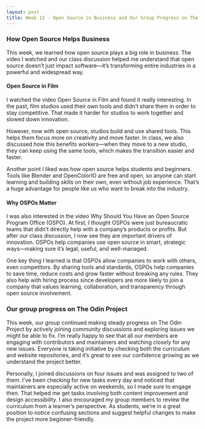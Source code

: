 ```yaml
---
layout: post
title: Week 12 - Open Source in Business and Our Group Progress on The Odin Project
---
```


### How Open Source Helps Business
This week, we learned how open source plays a big role in business. The video I watched and our class discussion helped me understand that open source doesn’t just impact software—it’s transforming entire industries in a powerful and widespread way.

<!--more-->

#### Open Source in Film
I watched the video Open Source in Film and found it really interesting. In the past, film studios used their own tools and didn’t share them in order to stay competitive. That made it harder for studios to work together and slowed down innovation.

However, now with open source, studios build and use shared tools. This helps them focus more on creativity and move faster. In class, we also discussed how this benefits workers—when they move to a new studio, they can keep using the same tools, which makes the transition easier and faster.

Another point I liked was how open source helps students and beginners. Tools like Blender and OpenColorIO are free and open, so anyone can start learning and building skills on their own, even without job experience. That’s a huge advantage for people like us who want to break into the industry.

#### Why OSPOs Matter
I was also interested in the video Why Should You Have an Open Source Program Office (OSPO). At first, I thought OSPOs were just bureaucratic teams that didn’t directly help with a company’s products or profits. But after our class discussion, I now see they are important drivers of innovation. OSPOs help companies use open source in smart, strategic ways—making sure it’s legal, useful, and well-managed.

One key thing I learned is that OSPOs allow companies to work with others, even competitors. By sharing tools and standards, OSPOs help companies to save time, reduce costs and grow faster without breaking any rules. They also help with hiring process since developers are more likely to join a company that values learning, collaboration, and transparency through open source involvement.

### Our group progress on The Odin Project
This week, our group continued making steady progress on The Odin Project by actively joining community discussions and exploring issues we might be able to fix. I’m really happy to see that all our members are engaging with contributors and maintainers and watching closely for any new issues. Everyone is taking initiative by checking both the curriculum and website repositories, and it’s great to see our confidence growing as we understand the project better.

Personally, I joined discussions on four issues and was assigned to two of them. I’ve been checking for new tasks every day and noticed that maintainers are especially active on weekends, so I made sure to engage then. That helped me get tasks involving both content improvement and design accessibility. I also encouraged my group members to review the curriculum from a learner’s perspective. As students, we’re in a great position to notice confusing sections and suggest helpful changes to make the project more beginner-friendly.